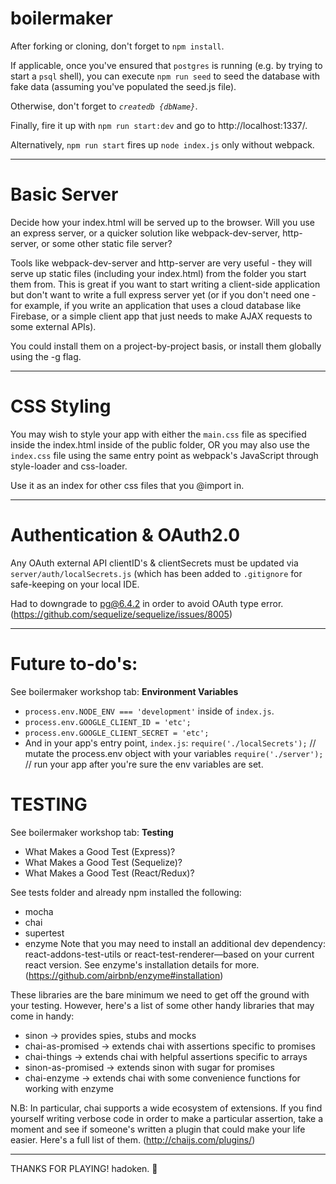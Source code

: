 # boilermaker

After forking or cloning, don't forget to `npm install`.

If applicable, once you've ensured that `postgres` is running (e.g. by trying to start a `psql` shell), you can execute `npm run seed` to seed the database with fake data (assuming you've populated the seed.js file).

Otherwise, don't forget to *`createdb {dbName}`*.

Finally, fire it up with `npm run start:dev` and go to http://localhost:1337/.

Alternatively, `npm run start` fires up `node index.js` only without webpack.

----------

# Basic Server

Decide how your index.html will be served up to the browser. Will you use an express server, or a quicker solution like webpack-dev-server, http-server, or some other static file server?

Tools like webpack-dev-server and http-server are very useful - they will serve up static files (including your index.html) from the folder you start them from. This is great if you want to start writing a client-side application but don't want to write a full express server yet (or if you don't need one - for example, if you write an application that uses a cloud database like Firebase, or a simple client app that just needs to make AJAX requests to some external APIs).

You could install them on a project-by-project basis, or install them globally using the -g flag.

----------

# CSS Styling

You may wish to style your app with either the `main.css` file as specified inside the index.html inside of the public folder, OR you may also use the `index.css` file using the same entry point as webpack's JavaScript through style-loader and css-loader.

Use it as an index for other css files that you @import in.

----------

# Authentication & OAuth2.0

Any OAuth external API clientID's & clientSecrets must be updated via `server/auth/localSecrets.js` (which has been added to `.gitignore` for safe-keeping on your local IDE.

Had to downgrade to pg@6.4.2 in order to avoid OAuth type error.
(https://github.com/sequelize/sequelize/issues/8005)

----------

# Future to-do's:

See boilermaker workshop tab:  **Environment Variables**
- `process.env.NODE_ENV === 'development'` inside of `index.js`.
- `process.env.GOOGLE_CLIENT_ID = 'etc';`
- `process.env.GOOGLE_CLIENT_SECRET = 'etc';`
- And in your app's entry point, `index.js`:
`require('./localSecrets');` // mutate the process.env object with your variables
`require('./server');`       // run your app after you're sure the env variables are set.

# TESTING

See boilermaker workshop tab:  **Testing**
- What Makes a Good Test (Express)?
- What Makes a Good Test (Sequelize)?
- What Makes a Good Test (React/Redux)?

See tests folder and already npm installed the following:
- mocha
- chai
- supertest
- enzyme
Note that you may need to install an additional dev dependency: react-addons-test-utils or react-test-renderer—based on your current react version. See enzyme's installation details for more. (https://github.com/airbnb/enzyme#installation)

These libraries are the bare minimum we need to get off the ground with your testing. However, here's a list of some other handy libraries that may come in handy:

- sinon -> provides spies, stubs and mocks
- chai-as-promised -> extends chai with assertions specific to promises
- chai-things -> extends chai with helpful assertions specific to arrays
- sinon-as-promised -> extends sinon with sugar for promises
- chai-enzyme -> extends chai with some convenience functions for working with enzyme

N.B: In particular, chai supports a wide ecosystem of extensions. If you find yourself writing verbose code in order to make a particular assertion, take a moment and see if someone's written a plugin that could make your life easier. Here's a full list of them. (http://chaijs.com/plugins/)

----------

THANKS FOR PLAYING! hadoken. 🦆

